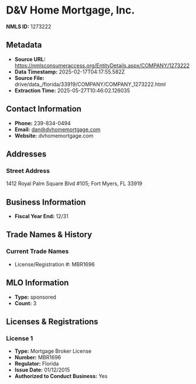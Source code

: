 # D&V Home Mortgage, Inc.

**NMLS ID:** 1273222

## Metadata
- **Source URL:** https://nmlsconsumeraccess.org/EntityDetails.aspx/COMPANY/1273222
- **Data Timestamp:** 2025-02-17T04:17:55.582Z
- **Source File:** drive/data_/florida/33919/COMPANY/COMPANY_1273222.html
- **Extraction Time:** 2025-05-27T10:46:02.126035

## Contact Information
- **Phone:** 239-834-0494
- **Email:** dan@dvhomemortgage.com
- **Website:** dvhomemortgage.com

## Addresses
### Street Address
1412 Royal Palm Square Blvd #105; Fort Myers, FL 33919

## Business Information
- **Fiscal Year End:** 12/31

## Trade Names & History
### Current Trade Names
- License/Registration #: MBR1696

## MLO Information
- **Type:** sponsored
- **Count:** 3

## Licenses & Registrations

### License 1
- **Type:** Mortgage Broker License
- **Number:** MBR1696
- **Regulator:** Florida
- **Issue Date:** 01/12/2015
- **Authorized to Conduct Business:** Yes
